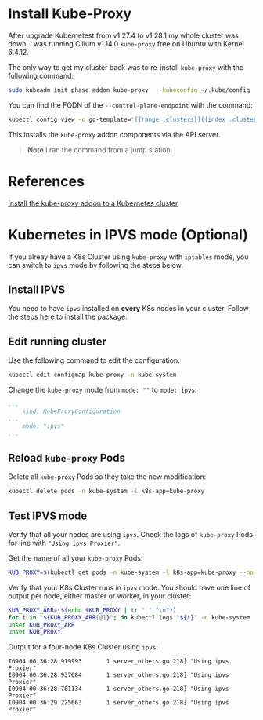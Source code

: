 # Install Kube-Proxy
After upgrade Kubernetest from v1.27.4 to v1.28.1 my whole cluster was down. I was running Cilium v1.14.0 `kube-proxy` free on Ubuntu with Kernel 6.4.12.

The only way to get my cluster back was to re-install `kube-proxy` with the following command:
```sh
sudo kubeadm init phase addon kube-proxy  --kubeconfig ~/.kube/config  --control-plane-endpoint k8sapi.isociel.com 
```

You can find the FQDN of the `--control-plane-endpoint` with the command:
```sh
kubectl config view -o go-template='{{range .clusters}}{{index .cluster "server"}}{{"\n"}}{{end}}'
```

This installs the `kube-proxy` addon components via the API server.

> **Note**
>I ran the command from a jump station.

# References
[Install the kube-proxy addon to a Kubernetes cluster](https://kubernetes.io/docs/reference/setup-tools/kubeadm/generated/kubeadm_init_phase_addon_kube-proxy/)  


# Kubernetes in IPVS mode (Optional)
If you alreay have a K8s Cluster using `kube-proxy` with `iptables` mode, you can switch to `ipvs` mode by following the steps below.

## Install IPVS
You need to have `ipvs` installed on **every** K8s nodes in your cluster. Follow the steps [here](./88-IPVS.md) to install the package.

## Edit running cluster
Use the following command to edit the configuration:
```sh
kubectl edit configmap kube-proxy -n kube-system
```

Change the `kube-proxy` mode from `mode: ""` to `mode: ipvs`:
```yaml
...
    kind: KubeProxyConfiguration
...
    mode: "ipvs"
...
```

## Reload `kube-proxy` Pods
Delete all `kube-proxy` Pods so they take the new modification:
```sh
kubectl delete pods -n kube-system -l k8s-app=kube-proxy
```

## Test IPVS mode
Verify that all your nodes are using `ipvs`. Check the logs of `kube-proxy` Pods for line with `"Using ipvs Proxier"`.

Get the name of all your `kube-proxy` Pods:
```sh
KUB_PROXY=$(kubectl get pods -n kube-system -l k8s-app=kube-proxy --no-headers -o custom-columns=":metadata.name")
```

Verify that your K8s Cluster runs in `ipvs` mode. You should have one line of output per node, either master or worker, in your cluster:
```sh
KUB_PROXY_ARR=($(echo $KUB_PROXY | tr " " "\n"))
for i in "${KUB_PROXY_ARR[@]}"; do kubectl logs "${i}" -n kube-system | grep "Using ipvs Proxier"; done
unset KUB_PROXY_ARR
unset KUB_PROXY
```

Output for a four-node K8s Cluster using `ipvs`:
```
I0904 00:36:28.919993       1 server_others.go:218] "Using ipvs Proxier"
I0904 00:36:28.937684       1 server_others.go:218] "Using ipvs Proxier"
I0904 00:36:28.781134       1 server_others.go:218] "Using ipvs Proxier"
I0904 00:36:29.225663       1 server_others.go:218] "Using ipvs Proxier"
```
